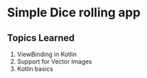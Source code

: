 # Simple Dice rolling app

## Topics Learned

1. ViewBinding in Kotlin
2. Support for Vector Images
3. Kotlin basics
